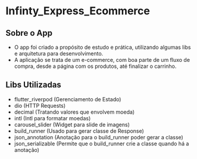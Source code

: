 # Infinty_Express_Ecommerce

## Sobre o App

- O app foi criado a propósito de estudo e prática, utilizando algumas libs e arquitetura para desenvolvimento.
- A aplicação se trata de um e-commerce, com boa parte de um fluxo de compra, desde a página com os produtos, até finalizar o carrinho.

## Libs Utilizadas

- flutter_riverpod (Gerenciamento de Estado)
- dio (HTTP Requests)
- decimal (Tratando valores que envolvem moeda)
- intl (Intl para formatar moedas)
- carousel_slider (Widget para slide de imagens)
- build_runner (Usado para gerar classe de Response)
- json_annotation (Anotação para o build_runner poder gerar a classe)
- json_serializable (Permite que o build_runner crie a classe quando há a anotação)
